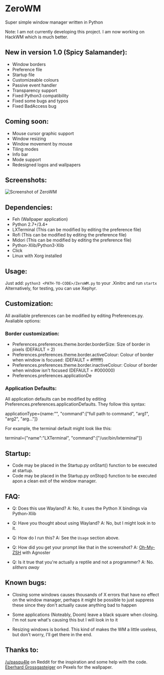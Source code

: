 # ZeroWM
Super simple window manager written in Python

Note: I am not currently developing this project. I am now working on HackWM which is much better.

## New in version 1.0 (Spicy Salamander):

- Window borders
- Preference file
- Startup file
- Customizeable colours
- Passive event handler
- Transparency support
- Fixed Python3 compatibility
- Fixed some bugs and typos
- Fixed BadAccess bug

## Coming soon:

- Mouse cursor graphic support
- Window resizing 
- Window movement by mouse
- Tiling modes
- Info bar
- Mode support
- Redesigned logos and wallpapers

## Screenshots:

![Screenshot of ZeroWM](https://i.redd.it/i35szxp7o7wz.png)

## Dependencies:

- Feh (Wallpaper application)
- Python 2.7+/3.4+
- LXTerminal (This can be modified by editing the preference file)
- Rofi (This can be modified by editing the preference file)
- Midori (This can be modified by editing the preference file)
- Python-Xlib/Python3-Xlib
- Click
- Linux with Xorg installed


## Usage:
Just add: `python3 <PATH-TO-CODE>/ZeroWM.py` to your .Xinitrc and run `startx`
Alternatively, for testing, you can use Xephyr.

## Customization:
All availiable preferences can be modified by editing Preferences.py. Avaliable options:

### Border customization:

- Preferences.preferences.theme.border.borderSize: Size of border in pixels (DEFAULT = 2)
- Preferences.preferences.theme.border.activeColour: Colour of border when window is focused: (DEFAULT = #ffffff)
- Preferences.preferences.theme.border.inactiveColour: Colour of border when window isn't focused (DEFAULT = #000000)
- Preferences.preferences.applicationDe

### Application Defaults:

All application defaults can be modified by editing Preferences.preferences.applicationDefaults. They follow this syntax:

applicationType={name:"<name of command>", "command":["full path to command", "arg1", "arg2", "arg..."]}
  
For example, the terminal default might look like this:

terminal={"name":"LXTerminal", "command":["/usr/bin/lxterminal"]}

## Startup:

- Code may be placed in the Startup.py onStart() function to be executed at startup.
- Code may be placed in the Startup.py onStop() function to be executed apon a clean exit of the window manager.

## FAQ:

- Q: Does this use Wayland?
  A: No, it uses the Python X bindings via Python-Xlib
  
- Q: Have you thought about using Wayland?
  A: No, but I might look in to it.
  
- Q: How do I run this?
  A: See the `Usage` section above.
  
- Q: How did you get your prompt like that in the screenshot?
  A: [Oh-My-ZSH](https://github.com/robbyrussell/oh-my-zsh) with Agnoster
  
 - Q: Is it true that you're actually a reptile and not a programmer?
   A: No. *slithers away*

## Known bugs:

- Closing some windows causes thousands of X errors that have no effect on the window manager, perhaps it might be possible to just suppress these since they don't actually cause anything bad to happen

- Some applications (Noteably, Doom) leave a black square when closing. I'm not sure what's causing this but I will look in to it

- Resizing windows is borked. This kind of makes the WM a little useless, but don't worry, I'll get there in the end.

## Thanks to:

[/u/pasqu4le](https://reddit.com/u/pasqu4le) on Reddit for the inspiration and some help with the code.  
[Eberhard Grossgasteiger](https://www.pexels.com/u/eberhardgross/) on Pexels for the wallpaper.
